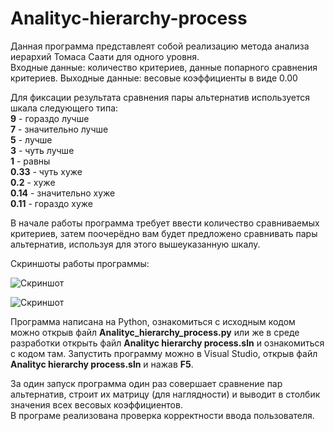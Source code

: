 # Analityc-hierarchy-process
Данная программа представлеят собой реализацию метода анализа иерархий Томаса Саати для одного уровня.  
Входные данные: количество критериев, данные попарного сравнения критериев.
Выходные данные: весовые коэффициенты в виде 0.00

Для фиксации результата сравнения пары альтернатив используется шкала следующего типа:  
**9** - гораздо лучше  
**7** - значительно лучше  
**5** - лучше  
**3** - чуть лучше  
**1** - равны  
**0.33** - чуть хуже  
**0.2** - хуже  
**0.14** - значительно хуже  
**0.11** - гораздо хуже

В начале работы программа требует ввести количество сравниваемых критериев, затем поочерёдно вам будет предложено сравнивать пары альтернатив, используя для этого вышеуказанную шкалу.

Скриншоты работы программы:

![Скриншот](https://sun9-26.userapi.com/dBkZAIqjsS6lDUvUced5Z5tmlneanw7cReUbqA/xWWTUJDbxi0.jpg)

![Скриншот](https://sun9-64.userapi.com/CwhW4DhScaYaXYyS8ZnssSVOEMkJmACD_lyhPQ/LNYSrS3Gkog.jpg)

Программа написана на Python, ознакомиться с исходным кодом можно открыв файл **Analityc_hierarchy_process.py** или же в среде разработки открыть файл **Analityc hierarchy process.sln** и ознакомиться с кодом там.
Запустить программу можно в Visual Studio, открыв файл **Analityc hierarchy process.sln** и нажав **F5**.

За один запуск программа один раз совершает сравнение пар альтернатив, строит их матрицу (для наглядности) и выводит в столбик значения всех весовых коэффициентов.  
В програме реализована проверка корректности ввода пользователя.

